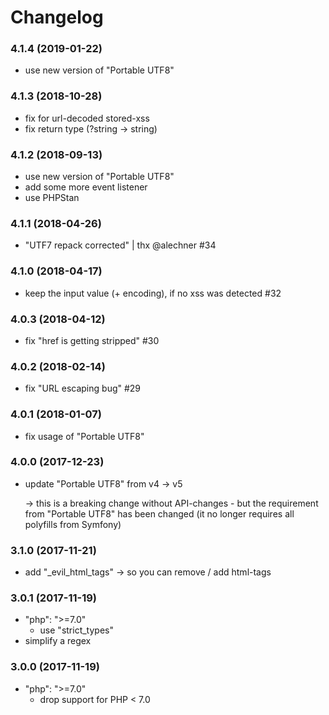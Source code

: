 # Changelog

### 4.1.4 (2019-01-22)

- use new version of "Portable UTF8"


### 4.1.3 (2018-10-28)

- fix for url-decoded stored-xss
- fix return type (?string -> string)


### 4.1.2 (2018-09-13)

- use new version of "Portable UTF8"
- add some more event listener
- use PHPStan


### 4.1.1 (2018-04-26)

- "UTF7 repack corrected" | thx @alechner #34


### 4.1.0 (2018-04-17)

- keep the input value (+ encoding), if no xss was detected #32


### 4.0.3 (2018-04-12)

- fix "href is getting stripped" #30


### 4.0.2 (2018-02-14)

- fix "URL escaping bug" #29


### 4.0.1 (2018-01-07)

- fix usage of "Portable UTF8"


### 4.0.0 (2017-12-23)
- update "Portable UTF8" from v4 -> v5
  
  -> this is a breaking change without API-changes - but the requirement 
     from "Portable UTF8" has been changed (it no longer requires all polyfills from Symfony)


### 3.1.0 (2017-11-21)
- add "_evil_html_tags" -> so you can remove / add html-tags


### 3.0.1 (2017-11-19)
- "php": ">=7.0"
  * use "strict_types"
- simplify a regex


### 3.0.0 (2017-11-19)
- "php": ">=7.0" 
  * drop support for PHP < 7.0
